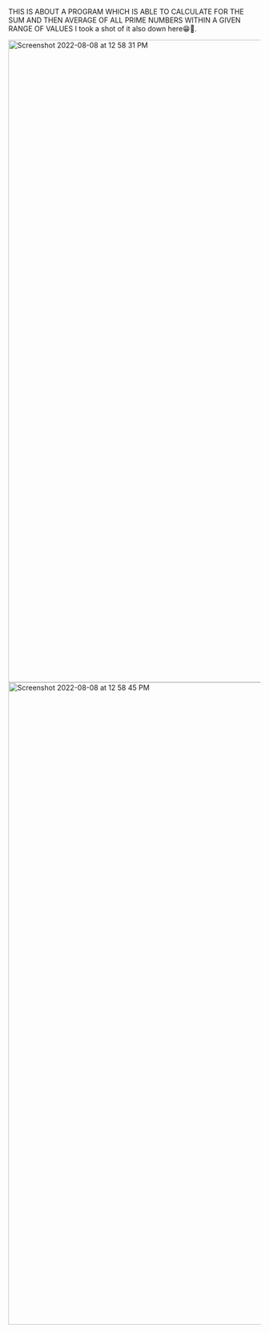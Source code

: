  THIS IS ABOUT A PROGRAM WHICH IS ABLE TO CALCULATE FOR THE SUM AND THEN AVERAGE OF ALL PRIME NUMBERS WITHIN A GIVEN RANGE OF VALUES
     I took a shot of it also down here😁🚀.
     
     
     

 
 <img width="1280" alt="Screenshot 2022-08-08 at 12 58 31 PM" src="https://user-images.githubusercontent.com/98413109/183424073-7f56e790-2c93-46dd-ae19-337d8ee29b20.png">
 
 
  <img width="1280" alt="Screenshot 2022-08-08 at 12 58 45 PM" src="https://user-images.githubusercontent.com/98413109/183423750-d3582724-bb68-4985-a429-f501603d8a80.png">





